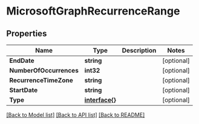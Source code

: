 # MicrosoftGraphRecurrenceRange

## Properties

Name | Type | Description | Notes
------------ | ------------- | ------------- | -------------
**EndDate** | **string** |  | [optional] 
**NumberOfOccurrences** | **int32** |  | [optional] 
**RecurrenceTimeZone** | **string** |  | [optional] 
**StartDate** | **string** |  | [optional] 
**Type** | [**interface{}**](.md) |  | [optional] 

[[Back to Model list]](../README.md#documentation-for-models) [[Back to API list]](../README.md#documentation-for-api-endpoints) [[Back to README]](../README.md)


